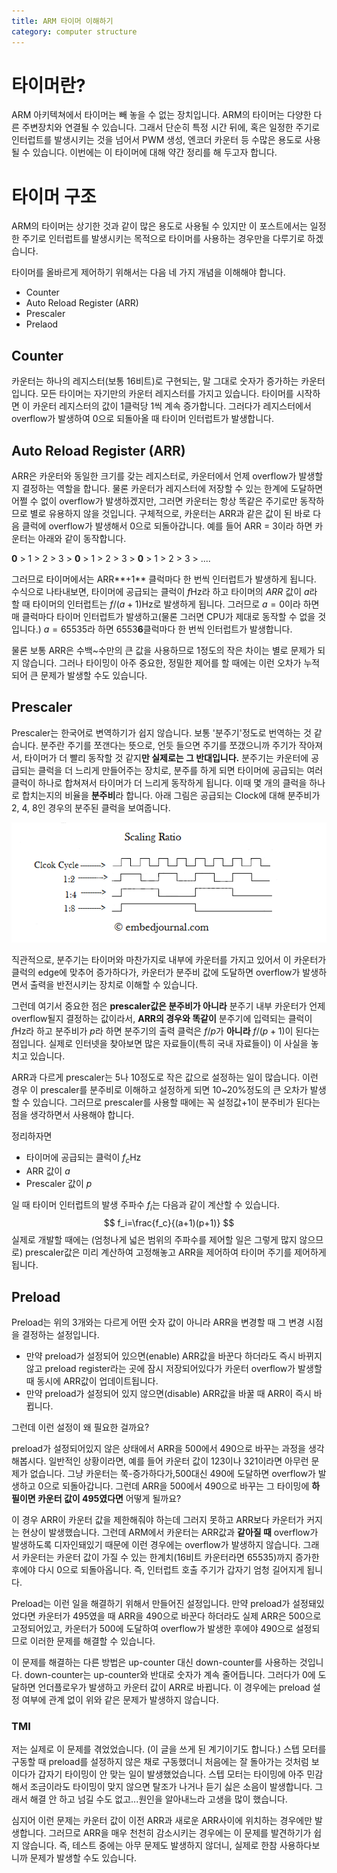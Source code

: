 ```yaml
---
title: ARM 타이머 이해하기
category: computer structure
---
```


# 타이머란?

ARM 아키텍쳐에서 타이머는 빼 놓을 수 없는 장치입니다. ARM의 타이머는 다양한 다른 주변장치와 연결될 수 있습니다. 그래서 단순히 특정 시간 뒤에, 혹은 일정한 주기로 인터럽트를 발생시키는 것을 넘어서 PWM 생성, 엔코더 카운터 등 수많은 용도로 사용될 수 있습니다. 이번에는 이 타이머에 대해 약간 정리를 해 두고자 합니다.

# 타이머 구조

ARM의 타이머는 상기한 것과 같이 많은 용도로 사용될 수 있지만 이 포스트에서는 일정한 주기로 인터럽트를 발생시키는 목적으로 타이머를 사용하는 경우만을 다루기로 하겠습니다.

타이머를 올바르게 제어하기 위해서는 다음 네 가지 개념을 이해해야 합니다.

- Counter
- Auto Reload Register (ARR)
- Prescaler
- Prelaod

## Counter

카운터는 하나의 레지스터(보통 16비트)로 구현되는, 말 그대로 숫자가 증가하는 카운터입니다. 모든 타이머는 자기만의 카운터 레지스터를 가지고 있습니다. 타이머를 시작하면 이 카운터 레지스터의 값이 1클럭당 1씩 계속 증가합니다. 그러다가 레지스터에서 overflow가 발생하여 0으로 되돌아올 때 타이머 인터럽트가 발생합니다.

## Auto Reload Register (ARR)

ARR은 카운터와 동일한 크기를 갖는 레지스터로, 카운터에서 언제 overflow가 발생할지 결정하는 역할을 합니다. 물론 카운터가 레지스터에 저장할 수 있는 한계에 도달하면 어쩔 수 없이 overflow가 발생하겠지만, 그러면 카운터는 항상 똑같은 주기로만 동작하므로 별로 유용하지 않을 것입니다. 구체적으로, 카운터는 ARR과 같은 값이 된 바로 다음 클럭에 overflow가 발생해서 0으로 되돌아갑니다. 예를 들어 ARR = 3이라 하면 카운터는 아래와 같이 동작합니다.

**0** > 1 > 2 > 3 > **0** > 1 > 2 > 3 > **0** > 1 > 2 > 3 > ....

그러므로 타이머에서는 ARR**+1** 클럭마다 한 번씩 인터럽트가 발생하게 됩니다. 수식으로 나타내보면, 타이머에 공급되는 클럭이 $f$Hz라 하고 타이머의 $ARR$ 값이 $a$라 할 때 타이머의 인터럽트는 $f/(a+1)$Hz로 발생하게 됩니다. 그러므로 $a=0$이라 하면 매 클럭마다 타이머 인터럽트가 발생하고(물론 그러면 CPU가 제대로 동작할 수 없을 것입니다.) $a=65535$라 하면 6553**6**클럭마다 한 번씩 인터럽트가 발생합니다.

물론 보통 ARR은 수백~수만의 큰 값을 사용하므로 1정도의 작은 차이는 별로 문제가 되지 않습니다. 그러나 타이밍이 아주 중요한, 정밀한 제어를 할 때에는 이런 오차가 누적되어 큰 문제가 발생할 수도 있습니다.

## Prescaler

Prescaler는 한국어로 변역하기가 쉽지 않습니다. 보통 '분주기'정도로 번역하는 것 같습니다. 분주란 주기를 쪼갠다는 뜻으로, 언듯 들으면 주기를 쪼갰으니까 주기가 작아져서, 타이머가 더 빨리 동작할 것 같지**만 실제로는 그 반대입니다.** 분주기는 카운터에 공급되는 클럭을 더 느리게 만들어주는 장치로, 분주를 하게 되면 타이머에 공급되는 여러 클럭이 하나로 합쳐져서 타이머가 더 느리게 동작하게 됩니다. 이때 몇 개의 클럭을 하나로 합치는지의 비율을 **분주비**라 합니다. 아래 그림은 공급되는 Clock에 대해 분주비가 2, 4, 8인 경우의 분주된 클럭을 보여줍니다.

![Timer/Counter Module - A Controller Independent Guide - EmbedJournal](imgs/timer-scaling-ratio.png)

직관적으로, 분주기는 타이머와 마찬가지로 내부에 카운터를 가지고 있어서 이 카운터가 클럭의 edge에 맞추어 증가하다가, 카운터가 분주비 값에 도달하면 overflow가 발생하면서 출력을 반전시키는 장치로 이해할 수 있습니다.

그런데 여기서 중요한 점은 **prescaler값은 분주비가 아니라** 분주기 내부 카운터가 언제 overflow될지 결정하는 값이라서, **ARR의 경우와 똑같이** 분주기에 입력되는 클럭이 $f$Hz라 하고 분주비가 $p$라 하면 분주기의 출력 클럭은 $f/p$가 **아니라** $f/(p+1)$이 된다는 점입니다. 실제로 인터넷을 찾아보면 많은 자료들이(특히 국내 자료들이) 이 사실을 놓치고 있습니다.

ARR과 다르게 prescaler는 5나 10정도로 작은 값으로 설정하는 일이 많습니다. 이런 경우 이 prescaler를 분주비로 이해하고 설정하게 되면 10~20%정도의 큰 오차가 발생할 수 있습니다. 그러므로 prescaler를 사용할 때에는 꼭 설정값+1이 분주비가 된다는 점을 생각하면서 사용해야 합니다.

정리하자면

- 타이머에 공급되는 클럭이 $f_c$Hz
- ARR 값이 $a$
- Prescaler 값이 $p$

일 때 타이머 인터럽트의 발생 주파수 $f_i$는 다음과 같이 계산할 수 있습니다.
$$
f_i=\frac{f_c}{(a+1)(p+1)}
$$
실제로 개발할 때에는 (엄청나게 넓은 범위의 주파수를 제어할 일은 그렇게 많지 않으므로) prescaler값은 미리 계산하여 고정해놓고 ARR을 제어하여 타이머 주기를 제어하게 됩니다.

## Preload

Preload는 위의 3개와는 다르게 어떤 숫자 값이 아니라 ARR을 변경할 때 그 변경 시점을 결정하는 설정입니다.

- 만약 preload가 설정되어 있으면(enable) ARR값을 바꾼다 하더라도 즉시 바뀌지 않고 preload register라는 곳에 잠시 저장되어있다가 카운터 overflow가 발생할 때 동시에 ARR값이 업데이트됩니다.
- 만약 preload가 설정되어 있지 않으면(disable) ARR값을 바꿀 때 ARR이 즉시 바뀝니다.

그런데 이런 설정이 왜 필요한 걸까요?

preload가 설정되어있지 않은 상태에서 ARR을 500에서 490으로 바꾸는 과정을 생각해봅시다. 일반적인 상황이라면, 예를 들어 카운터 값이 123이나 321이라면 아무런 문제가 없습니다. 그냥 카운터는 쭉-증가하다가,500대신 490에 도달하면 overflow가 발생하고 0으로 되돌아갑니다. 그런데 ARR을 500에서 490으로 바꾸는 그 타이밍에 **하필이면 카운터 값이 495였다면** 어떻게 될까요?

이 경우 ARR이 카운터 값을 제한해줘야 하는데 그러지 못하고 ARR보다 카운터가 커지는 현상이 발생했습니다. 그런데 ARM에서 카운터는 ARR값과 **같아질 때** overflow가 발생하도록 디자인돼있기 때문에 이런 경우에는 overflow가 발생하지 않습니다. 그래서 카운터는 카운터 값이 가질 수 있는 한계치(16비트 카운터라면 65535)까지 증가한 후에야 다시 0으로 되돌아옵니다. 즉, 인터럽트 호출 주기가 갑자기 엄청 길어지게 됩니다.

 Preload는 이런 일을 해결하기 위해서 만들어진 설정입니다. 만약 preload가 설정돼있었다면 카운터가 495였을 때 ARR을 490으로 바꾼다 하더라도 실제 ARR은 500으로 고정되어있고, 카운터가 500에 도달하여 overflow가 발생한 후에야 490으로 설정되므로 이러한 문제를 해결할 수 있습니다.

이 문제를 해결하는 다른 방법은 up-counter 대신 down-counter를 사용하는 것입니다. down-counter는 up-counter와 반대로 숫자가 계속 줄어듭니다. 그러다가 0에 도달하면 언더플로우가 발생하고 카운터 값이 ARR로 바뀝니다. 이 경우에는 preload 설정 여부에 관계 없이 위와 같은 문제가 발생하지 않습니다.

### TMI

저는 실제로 이 문제를 겪었었습니다. (이 글을 쓰게 된 계기이기도 합니다.) 스텝 모터를 구동할 때 preload를 설정하지 않은 채로 구동했더니 처음에는 잘 돌아가는 것처럼 보이다가 갑자기 타이밍이 안 맞는 일이 발생했었습니다. 스텝 모터는 타이밍에 아주 민감해서 조금이라도 타이밍이 맞지 않으면 탈조가 나거나 듣기 싫은 소음이 발생합니다. 그래서 해결 안 하고 넘길 수도 없고...원인을 알아내느라 고생을 많이 했습니다.

심지어 이런 문제는 카운터 값이 이전 ARR과 새로운 ARR사이에 위치하는 경우에만 발생합니다. 그러므로 ARR을 매우 천천히 감소시키는 경우에는 이 문제를 발견하기가 쉽지 않습니다. 즉, 테스트 중에는 아무 문제도 발생하지 않더니, 실제로 한참 사용하다보니까 문제가 발생할 수도 있습니다.
